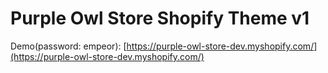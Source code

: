 # Purple Owl Store Shopify Theme v1

Demo(password: empeor): [https://purple-owl-store-dev.myshopify.com/](https://purple-owl-store-dev.myshopify.com/)
